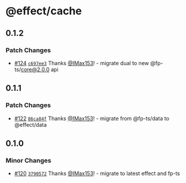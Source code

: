 # @effect/cache

## 0.1.2

### Patch Changes

- [#124](https://github.com/Effect-TS/cache/pull/124) [`c697ee3`](https://github.com/Effect-TS/cache/commit/c697ee357c03c3683f0b423b1c2dc5452aa3b6ff) Thanks [@IMax153](https://github.com/IMax153)! - migrate dual to new @fp-ts/core@2.0.0 api

## 0.1.1

### Patch Changes

- [#122](https://github.com/Effect-TS/cache/pull/122) [`86ca84f`](https://github.com/Effect-TS/cache/commit/86ca84ff47de987433eee143e5c94af139b26dd3) Thanks [@IMax153](https://github.com/IMax153)! - migrate from @fp-ts/data to @effect/data

## 0.1.0

### Minor Changes

- [#120](https://github.com/Effect-TS/cache/pull/120) [`3790572`](https://github.com/Effect-TS/cache/commit/379057286d3cddbb981d3392c633e912dca85361) Thanks [@IMax153](https://github.com/IMax153)! - migrate to latest effect and fp-ts
